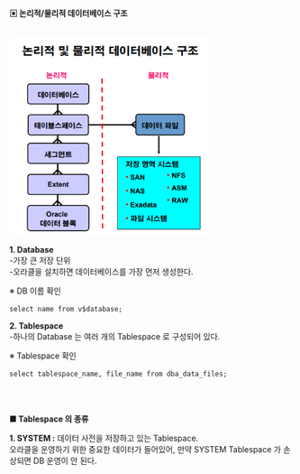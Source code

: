 **▣ 논리적/물리적 데이터베이스 구조**  

<br/>
<img src="https://github.com/corvina1208/Oracle_Admin/blob/main/2_db%EA%B5%AC%EC%A1%B0.png" width="70%" height="70%">
<br/>

**1. Database**  
-가장 큰 저장 단위  
-오라클을 설치하면 데이터베이스를 가장 먼저 생성한다.  

※ DB 이름 확인
```
select name from v$database;
```

**2. Tablespace**  
-하나의 Database 는 여러 개의 Tablespace 로 구성되어 있다.  

※ Tablespace 확인  
```
select tablespace_name, file_name from dba_data_files;
```
<br/>
<br/>

**■ Tablespace 의 종류**  

**1. SYSTEM :** 데이터 사전을 저장하고 있는 Tablespace.  
오라클을 운영하기 위한 중요한 데이터가 들어있어, 만약 SYSTEM Tablespace 가 손상되면 DB 운영이 안 된다.
